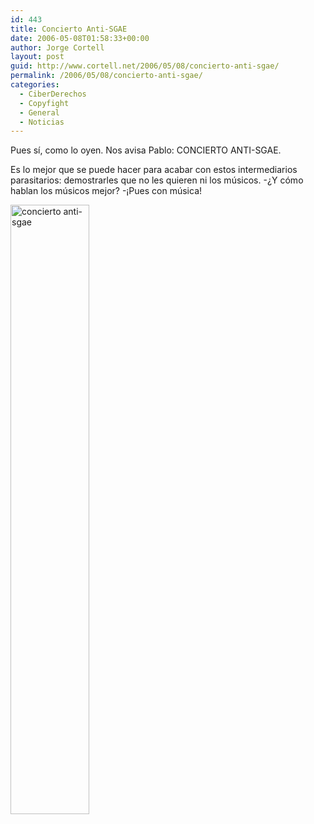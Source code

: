 ```yaml
---
id: 443
title: Concierto Anti-SGAE
date: 2006-05-08T01:58:33+00:00
author: Jorge Cortell
layout: post
guid: http://www.cortell.net/2006/05/08/concierto-anti-sgae/
permalink: /2006/05/08/concierto-anti-sgae/
categories:
  - CiberDerechos
  - Copyfight
  - General
  - Noticias
---
```

Pues sí­, como lo oyen. Nos avisa Pablo: CONCIERTO ANTI-SGAE.

Es lo mejor que se puede hacer para acabar con estos intermediarios parasitarios: demostrarles que no les quieren ni los músicos. -¿Y cómo hablan los músicos mejor? -¡Pues con música!

[<img style="border: 0px solid;width: 50%;height: 50%" alt="concierto anti-sgae" src="http://www.upcomillas.es/zonaalumnos/200401949/definethenoise_esp_edic/definethenoise_carteles/11_may_06.jpg" />](http://www.upcomillas.es/zonaalumnos/200401949/definethenoise_esp_edic/definethenoise_carteles/11_may_06.jpg)